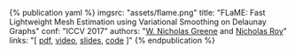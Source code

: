 <!-- FLaME ICCV 2017 -->
{% publication yaml %}
imgsrc: "assets/flame.png"
title: "FLaME: Fast Lightweight Mesh Estimation using Variational Smoothing on Delaunay Graphs"
conf: "ICCV 2017"
authors: "[W. Nicholas Greene]({{site.links.wng}}) and [Nicholas Roy]({{site.links.nickroy}})"
links: "[ [pdf](data/papers/greene_iccv17.pdf), [video](https://youtu.be/vB_F-Sj0AX0), [slides](data/slides/2017.09.28_iros_presentation_flame_4x3_nobackup.pdf), [code](https://github.com/robustrobotics/flame) ]"
{% endpublication %}

